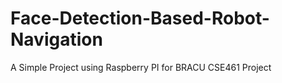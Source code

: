 # Face-Detection-Based-Robot-Navigation
A Simple Project using Raspberry PI for BRACU CSE461 Project
